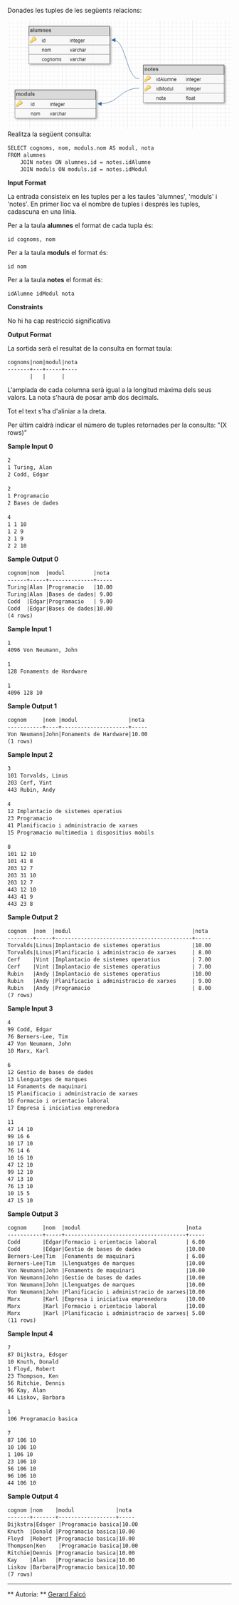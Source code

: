 Donades les tuples de les següents relacions:

![image](1556838783-f34ce0a165-db.png) Realitza la següent consulta:

    SELECT cognoms, nom, moduls.nom AS modul, nota 
    FROM alumnes 
        JOIN notes ON alumnes.id = notes.idAlumne
        JOIN moduls ON moduls.id = notes.idModul

**Input Format**

La entrada consisteix en les tuples per a les taules 'alumnes', 'moduls'
i 'notes'. En primer lloc va el nombre de tuples i després les tuples,
cadascuna en una línia.

Per a la taula **alumnes** el format de cada tupla és:

    id cognoms, nom

Per a la taula **moduls** el format és:

    id nom

Per a la taula **notes** el format és:

    idAlumne idModul nota

**Constraints**

No hi ha cap restricció significativa

**Output Format**

La sortida serà el resultat de la consulta en format taula:

    cognoms|nom|modul|nota
    -------+---+-----+----
           |   |     |

L'amplada de cada columna serà igual a la longitud màxima dels seus
valors. La nota s'haurà de posar amb dos decimals.

Tot el text s'ha d'aliniar a la dreta.

Per últim caldrà indicar el número de tuples retornades per la consulta:
"(X rows)"

**Sample Input 0**

    2
    1 Turing, Alan
    2 Codd, Edgar
    
    2
    1 Programacio
    2 Bases de dades
    
    4
    1 1 10
    1 2 9
    2 1 9
    2 2 10

**Sample Output 0**

    cognom|nom  |modul         |nota 
    ------+-----+--------------+-----
    Turing|Alan |Programacio   |10.00
    Turing|Alan |Bases de dades| 9.00
    Codd  |Edgar|Programacio   | 9.00
    Codd  |Edgar|Bases de dades|10.00
    (4 rows)

**Sample Input 1**

    1
    4096 Von Neumann, John
    
    1
    128 Fonaments de Hardware
    
    1
    4096 128 10

**Sample Output 1**

    cognom     |nom |modul                |nota 
    -----------+----+---------------------+-----
    Von Neumann|John|Fonaments de Hardware|10.00
    (1 rows)

**Sample Input 2**

    3
    101 Torvalds, Linus
    203 Cerf, Vint
    443 Rubin, Andy
    
    4
    12 Implantacio de sistemes operatius
    23 Programacio
    41 Planificacio i administracio de xarxes
    15 Programacio multimedia i dispositius mobils
    
    8
    101 12 10
    101 41 8
    203 12 7
    203 31 10
    203 12 7
    443 12 10
    443 41 9
    443 23 8

**Sample Output 2**

    cognom  |nom  |modul                                      |nota 
    --------+-----+-------------------------------------------+-----
    Torvalds|Linus|Implantacio de sistemes operatius          |10.00
    Torvalds|Linus|Planificacio i administracio de xarxes     | 8.00
    Cerf    |Vint |Implantacio de sistemes operatius          | 7.00
    Cerf    |Vint |Implantacio de sistemes operatius          | 7.00
    Rubin   |Andy |Implantacio de sistemes operatius          |10.00
    Rubin   |Andy |Planificacio i administracio de xarxes     | 9.00
    Rubin   |Andy |Programacio                                | 8.00
    (7 rows)

**Sample Input 3**

    4
    99 Codd, Edgar
    76 Berners-Lee, Tim
    47 Von Neumann, John
    10 Marx, Karl
    
    6
    12 Gestio de bases de dades
    13 Llenguatges de marques
    14 Fonaments de maquinari
    15 Planificacio i administracio de xarxes
    16 Formacio i orientacio laboral
    17 Empresa i iniciativa emprenedora
    
    11
    47 14 10
    99 16 6
    10 17 10
    76 14 6
    10 16 10
    47 12 10
    99 12 10
    47 13 10
    76 13 10
    10 15 5
    47 15 10

**Sample Output 3**

    cognom     |nom  |modul                                 |nota 
    -----------+-----+--------------------------------------+-----
    Codd       |Edgar|Formacio i orientacio laboral         | 6.00
    Codd       |Edgar|Gestio de bases de dades              |10.00
    Berners-Lee|Tim  |Fonaments de maquinari                | 6.00
    Berners-Lee|Tim  |Llenguatges de marques                |10.00
    Von Neumann|John |Fonaments de maquinari                |10.00
    Von Neumann|John |Gestio de bases de dades              |10.00
    Von Neumann|John |Llenguatges de marques                |10.00
    Von Neumann|John |Planificacio i administracio de xarxes|10.00
    Marx       |Karl |Empresa i iniciativa emprenedora      |10.00
    Marx       |Karl |Formacio i orientacio laboral         |10.00
    Marx       |Karl |Planificacio i administracio de xarxes| 5.00
    (11 rows)

**Sample Input 4**

    7
    87 Dijkstra, Edsger
    10 Knuth, Donald
    1 Floyd, Robert
    23 Thompson, Ken
    56 Ritchie, Dennis
    96 Kay, Alan
    44 Liskov, Barbara
    
    1
    106 Programacio basica
    
    7
    87 106 10
    10 106 10
    1 106 10
    23 106 10
    56 106 10
    96 106 10
    44 106 10

**Sample Output 4**

    cognom |nom    |modul             |nota 
    -------+-------+------------------+-----
    Dijkstra|Edsger |Programacio basica|10.00
    Knuth  |Donald |Programacio basica|10.00
    Floyd  |Robert |Programacio basica|10.00
    Thompson|Ken    |Programacio basica|10.00
    Ritchie|Dennis |Programacio basica|10.00
    Kay    |Alan   |Programacio basica|10.00
    Liskov |Barbara|Programacio basica|10.00
    (7 rows)

----------

** Autoria: **
[Gerard Falcó](https://github.com/gerardfp)
